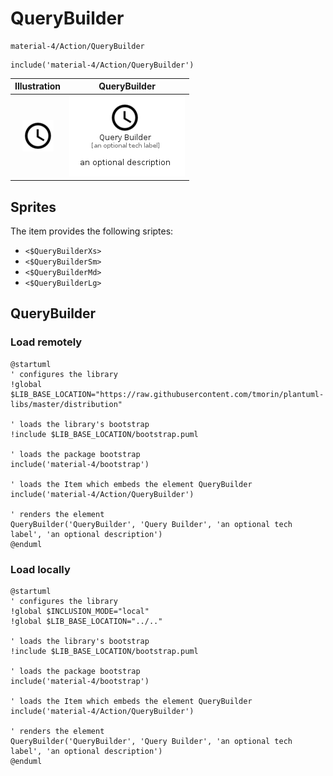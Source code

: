 # QueryBuilder


```text
material-4/Action/QueryBuilder
```

```text
include('material-4/Action/QueryBuilder')
```



| Illustration | QueryBuilder |
| :---: | :---: |
| ![illustration for Illustration](../../material-4/Action/QueryBuilder.png) | ![illustration for QueryBuilder](../../material-4/Action/QueryBuilder.Local.png) |



## Sprites
The item provides the following sriptes:

- `<$QueryBuilderXs>`
- `<$QueryBuilderSm>`
- `<$QueryBuilderMd>`
- `<$QueryBuilderLg>`





## QueryBuilder

### Load remotely
```plantuml
@startuml
' configures the library
!global $LIB_BASE_LOCATION="https://raw.githubusercontent.com/tmorin/plantuml-libs/master/distribution"

' loads the library's bootstrap
!include $LIB_BASE_LOCATION/bootstrap.puml

' loads the package bootstrap
include('material-4/bootstrap')

' loads the Item which embeds the element QueryBuilder
include('material-4/Action/QueryBuilder')

' renders the element
QueryBuilder('QueryBuilder', 'Query Builder', 'an optional tech label', 'an optional description')
@enduml
```

### Load locally
```plantuml
@startuml
' configures the library
!global $INCLUSION_MODE="local"
!global $LIB_BASE_LOCATION="../.."

' loads the library's bootstrap
!include $LIB_BASE_LOCATION/bootstrap.puml

' loads the package bootstrap
include('material-4/bootstrap')

' loads the Item which embeds the element QueryBuilder
include('material-4/Action/QueryBuilder')

' renders the element
QueryBuilder('QueryBuilder', 'Query Builder', 'an optional tech label', 'an optional description')
@enduml
```

